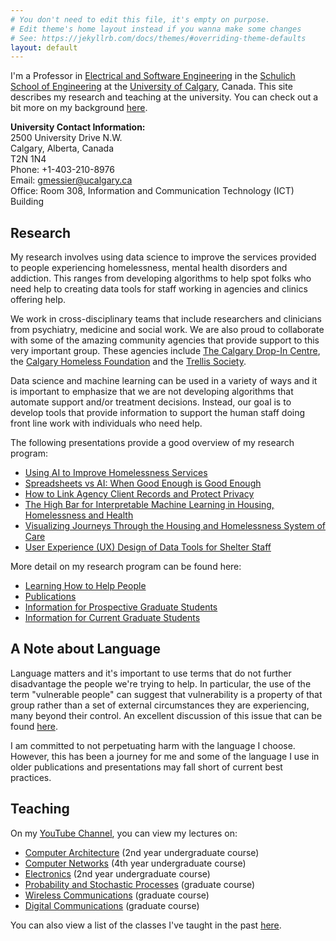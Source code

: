 ```yaml
---
# You don't need to edit this file, it's empty on purpose.
# Edit theme's home layout instead if you wanna make some changes
# See: https://jekyllrb.com/docs/themes/#overriding-theme-defaults
layout: default
---
```


I'm a Professor in [Electrical and Software Engineering](https://schulich.ucalgary.ca/electrical-software) in the [Schulich School of Engineering](https://schulich.ucalgary.ca/) at the [University of Calgary](https://ucalgary.ca/), Canada.  This site describes my research and teaching at the university.  You can check out a bit more on my background [here](pages/background).  

**University Contact Information:**<br>
2500 University Drive N.W.<br>
Calgary, Alberta, Canada<br>
T2N 1N4<br>
Phone: +1-403-210-8976<br>
Email: gmessier@ucalgary.ca<br>
Office: Room 308, Information and Communication Technology (ICT) Building<br>

## Research

My research involves using data science to improve the services provided to people experiencing homelessness, mental health disorders and addiction.  This ranges from developing algorithms to help spot folks who need help to creating data tools for staff working in agencies and clinics offering help.

We work in cross-disciplinary teams that include researchers and clinicians from psychiatry, medicine and social work.  We are also proud to collaborate with some of the amazing community agencies that provide support to this very important group.  These agencies include [The Calgary Drop-In Centre](https://calgarydropin.ca/), the [Calgary Homeless Foundation](https://www.calgaryhomeless.com/) and the [Trellis Society](https://www.growwithtrellis.ca/).

Data science and machine learning can be used in a variety of ways and it is important to emphasize that we are not developing algorithms that automate support and/or treatment decisions.  Instead, our goal is to develop tools that provide information to support the human staff doing front line work with individuals who need help.

The following presentations provide a good overview of my research program:
- [Using AI to Improve Homelessness Services](https://youtu.be/m_JmFn_pJLg)
- [Spreadsheets vs AI: When Good Enough is Good Enough](https://youtu.be/LQnKAZy2RII)
- [How to Link Agency Client Records and Protect Privacy](https://youtu.be/1duj6xzLyoU)
- [The High Bar for Interpretable Machine Learning in Housing, Homelessness and Health](https://youtu.be/VH_ukYcWAVc)
- [Visualizing Journeys Through the Housing and Homelessness System of Care](https://youtu.be/sD4ZzzUaFc0)
- [User Experience (UX) Design of Data Tools for Shelter Staff](https://youtu.be/wawVFXk_4Y0)


More detail on my research program can be found here:

* [Learning How to Help People](pages/helping)
* [Publications](pages/pubs)
* [Information for Prospective Graduate Students](pages/prospective-students)
* [Information for Current Graduate Students](pages/current-students)

## A Note about Language

Language matters and it's important to use terms that do not further disadvantage the people we're trying to help.  In particular, the use of the term "vulnerable people" can suggest that vulnerability is a property of that group rather than a set of external circumstances they are experiencing, many beyond their control.  An excellent discussion of this issue that can be found [here](https://socialhousingmatters.co.uk/index.php/2021/05/11/language-matters-use-of-vulnerability/).

I am committed to not perpetuating harm with the language I choose.  However, this has been a journey for me and some of the language I use in older publications and presentations may fall short of current best practices.


## Teaching

On my [YouTube Channel](https://www.youtube.com/channel/UC9lbQ5Kkad4yI338WcdQ1SQ), you can view my lectures on:

- [Computer Architecture](https://youtube.com/playlist?list=PL7sWxFnBVJLV47Lrq9D-gfFh-mGv2CLCt) (2nd year undergraduate course)
- [Computer Networks](https://www.youtube.com/playlist?list=PL7sWxFnBVJLXZdk6_kPjcfOJBT-H1VSG1) (4th year undergraduate course)
- [Electronics](https://www.youtube.com/playlist?list=PL7sWxFnBVJLXhKW6052SWuuVmHJtqjzWf) (2nd year undergraduate course)
- [Probability and Stochastic Processes](https://www.youtube.com/playlist?list=PL7sWxFnBVJLUbrCHertPLEqqCyLVnG-tN) (graduate course)
- [Wireless Communications](https://www.youtube.com/playlist?list=PL7sWxFnBVJLXsvsLzMXT2Fk4ZPD7BJTBX) (graduate course)
- [Digital Communications](https://www.youtube.com/playlist?list=PL7sWxFnBVJLXpEiNn2IqD5sCHws4UG_sS) (graduate course)

You can also view a list of the classes I've taught in the past [here](pages/teaching).


